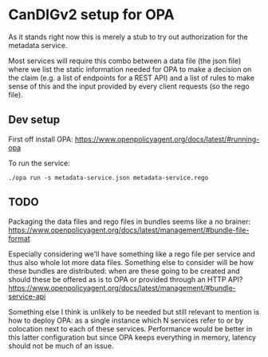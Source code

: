 # CanDIGv2 setup for OPA

As it stands right now this is merely a stub to try out
authorization for the metadata service.

Most services will require this combo between a data file (the json file)
where we list the static information needed for OPA to make a decision on
the claim (e.g. a list of endpoints for a REST API) and a list of rules to 
make sense of this and the input provided by every client requests (so
the rego file).


## Dev setup

First off install OPA: https://www.openpolicyagent.org/docs/latest/#running-opa

To run the service:

```
./opa run -s metadata-service.json metadata-service.rego
```

## TODO

Packaging the data files and rego files in bundles seems like a no brainer:
<https://www.openpolicyagent.org/docs/latest/management/#bundle-file-format>

Especially considering we'll have something like a rego file per service
and thus also whole lot more data files. Something else to consider will
be how these bundles are distributed: when are these going to be created and
should these be offered as is to OPA or provided through an HTTP API?
<https://www.openpolicyagent.org/docs/latest/management/#bundle-service-api>

Something else I think is unlikely to be needed but still relevant to mention
is how to deploy OPA: as a single instance which N services refer to or
by colocation next to each of these services. Performance would be better
in this latter configuration but since OPA keeps everything in memory,
latency should not be much of an issue.
